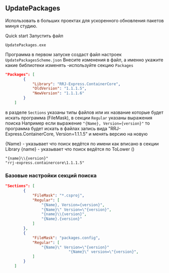 ## UpdatePackages
Использовать в больших проектах для ускоренного обновления пакетов минуя студию.

Quick start
Запустить файл
```
UpdatePackages.exe
```
Программа в первом запуске создаст файл настроек `UpdatePackagesScheme.json`
Внесите изменения в файл, а именно укажите какие библиотеки изменять -используйте секцию `Packages`
```Json
"Packages": [
		{
			"Library": "RRJ-Express.ContainerCore",
			"OldVersion": "1.1.1.5",
			"NewVersion": "1.1.1.6"
		}
	]
```
в разделе `Sections` указаны типы файлов или их название которые будет искать программа (FileMask), в секции `Regular` указаны выражения поиска
Например если выражение `"{Name}, Version={version}"` то программа будет искать в файлах запись вида  "RRJ-Express.ContainerCore, Version=1.1.1.5" и менять версию на новую

{Name} - указывает что поиск ведётся по имени как вписано в секции Library
{name} - указывает что поиск ведётся по ToLower ()
```
"{name}\\{version}"
"rrj-express.containercore\1.1.1.5"
```

### Базовые настройки секций поиска
```Json
"Sections": [
		{
			"FileMask": "*.csproj",
			"Regular": [
				"{Name}, Version={version}",
				"{Name}\" Version=\"{version}",
				"{name}\\{version}",
				"{Name}.{version}"
			]
		},
		{
			"FileMask": "packages.config",
			"Regular": [
				"{Name}\" Version=\"{version}"
                       		"{Name}\" version=\"{version}",
			]
		}
	]
```
